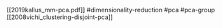[[2019kallus_mm-pca.pdf]]
#dimensionality-reduction #pca #pca-group
[[2008vichi_clustering-disjoint-pca]]
